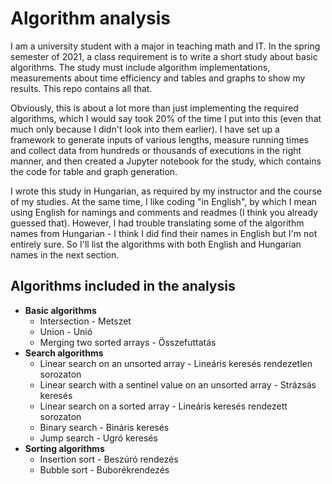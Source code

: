 # Algorithm analysis

I am a university student with a major in teaching math and IT.
In the spring semester of 2021, a class requirement is to write a short study about basic algorithms.
The study must include algorithm implementations, measurements about time efficiency and tables and graphs to show my results.
This repo contains all that.

Obviously, this is about a lot more than just implementing the required algorithms, 
which I would say took 20% of the time I put into this (even that much only because I didn't look into them earlier).
I have set up a framework to generate inputs of various lengths, 
measure running times and collect data from hundreds or thousands of executions in the right manner,
and then created a Jupyter notebook for the study, which contains the code for table and graph generation.

I wrote this study in Hungarian, as required by my instructor and the course of my studies.
At the same time, I like coding "in English", by which I mean using English for namings and comments and readmes 
(I think you already guessed that).
However, I had trouble translating some of the algorithm names from Hungarian - I think 
I did find their names in English but I'm not entirely sure.
So I'll list the algorithms with both English and Hungarian names in the next section.

## Algorithms included in the analysis

* **Basic algorithms**
    * Intersection - Metszet
    * Union - Unió
    * Merging two sorted arrays - Összefuttatás
* **Search algorithms**
    * Linear search on an unsorted array - Lineáris keresés rendezetlen sorozaton
    * Linear search with a sentinel value on an unsorted array - Strázsás keresés
    * Linear search on a sorted array - Lineáris keresés rendezett sorozaton
    * Binary search - Bináris keresés
    * Jump search - Ugró keresés
* **Sorting algorithms**
    * Insertion sort - Beszúró rendezés
    * Bubble sort - Buborékrendezés
